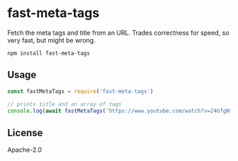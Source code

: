 # fast-meta-tags

Fetch the meta tags and title from an URL.
Trades correctness for speed, so very fast, but might be wrong.

```
npm install fast-meta-tags
```

## Usage

``` js
const fastMetaTags = require('fast-meta-tags')

// prints title and an array of tags
console.log(await fastMetaTags('https://www.youtube.com/watch?v=24GfgNtnjXc'))
```

## License

Apache-2.0
